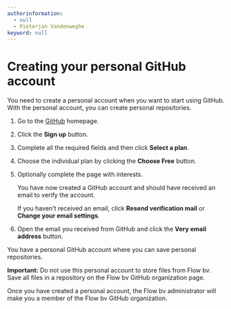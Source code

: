 ```yaml
---
authorinformation:
  - null
  - Pieterjan Vandenweghe
keyword: null
---
```


# Creating your personal GitHub account

You need to create a personal account when you want to start using GitHub. With the personal account, you can create personal repositories.

1. Go to the [GitHub](https://github.com/) homepage.
2. Click the **Sign up** button.
3. Complete all the required fields and then click **Select a plan**.
4. Choose the individual plan by clicking the **Choose Free** button.
5. Optionally complete the page with interests.

   You have now created a GitHub account and should have received an email to verify the account.

   If you haven't received an email, click **Resend verification mail** or **Change your email settings**.

6. Open the email you received from GitHub and click the **Very email address** button.

You have a personal GitHub account where you can save personal repositories.

**Important:** Do not use this personal account to store files from Flow bv. Save all files in a repository on the Flow bv GitHub organization page.

Once you have created a personal account, the Flow bv administrator will make you a member of the Flow bv GitHub organization.

